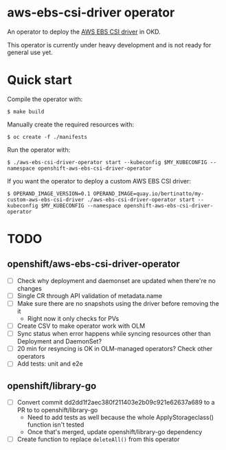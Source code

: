 # aws-ebs-csi-driver operator

An operator to deploy the [AWS EBS CSI driver](https://github.com/openshift/aws-ebs-csi-driver) in OKD.

This operator is currently under heavy development and is not ready for general use yet.

# Quick start

Compile the operator with:

```shell
$ make build
```

Manually create the required resources with:

```shell
$ oc create -f ./manifests
```

Run the operator with:

```shell
$ ./aws-ebs-csi-driver-operator start --kubeconfig $MY_KUBECONFIG --namespace openshift-aws-ebs-csi-driver-operator
```

If you want the operator to deploy a custom AWS EBS CSI driver:

```shell
$ OPERAND_IMAGE_VERSION=0.1 OPERAND_IMAGE=quay.io/bertinatto/my-custom-aws-ebs-csi-driver ./aws-ebs-csi-driver-operator start --kubeconfig $MY_KUBECONFIG --namespace openshift-aws-ebs-csi-driver-operator
```

# TODO

## openshift/aws-ebs-csi-driver-operator

- [ ] Check why deployment and daemonset are updated when there're no changes
- [ ] Single CR through API validation of metadata.name
- [ ] Make sure there are no snapshots using the driver before removing the it
	- Right now it only checks for PVs
- [ ] Create CSV to make operator work with OLM
- [ ] Sync status when error happens while syncing resources other than Deployment and DaemonSet?
- [ ] 20 min for resyncing is OK in OLM-managed operators? Check other operators
- [ ] Add tests: unit and e2e

## openshift/library-go

- [ ] Convert commit dd2dd1f2aec380f211403e2b09c921e62637a689 to a PR to to openshift/library-go
    - Need to add tests as well because the whole ApplyStorageclass() function isn't tested
	- Once that's merged, update openshift/library-go dependency
- [ ] Create function to replace `deleteAll()` from this operator

